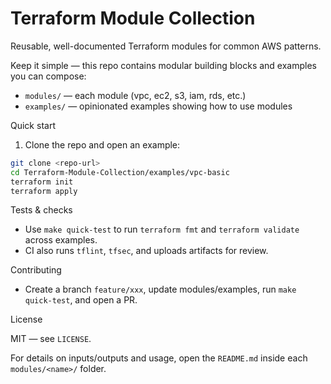 # Terraform Module Collection

Reusable, well-documented Terraform modules for common AWS patterns.

Keep it simple — this repo contains modular building blocks and examples you can compose:

- `modules/` — each module (vpc, ec2, s3, iam, rds, etc.)
- `examples/` — opinionated examples showing how to use modules

Quick start

1. Clone the repo and open an example:

```bash
git clone <repo-url>
cd Terraform-Module-Collection/examples/vpc-basic
terraform init
terraform apply
```

Tests & checks

- Use `make quick-test` to run `terraform fmt` and `terraform validate` across examples.
- CI also runs `tflint`, `tfsec`, and uploads artifacts for review.

Contributing

- Create a branch `feature/xxx`, update modules/examples, run `make quick-test`, and open a PR.

License

MIT — see `LICENSE`.

For details on inputs/outputs and usage, open the `README.md` inside each `modules/<name>/` folder.
